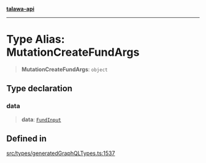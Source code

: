 [**talawa-api**](../../../README.md)

***

# Type Alias: MutationCreateFundArgs

> **MutationCreateFundArgs**: `object`

## Type declaration

### data

> **data**: [`FundInput`](FundInput.md)

## Defined in

[src/types/generatedGraphQLTypes.ts:1537](https://github.com/Suyash878/talawa-api/blob/f376d03c37e9acd046e7cc983947432c95f74442/src/types/generatedGraphQLTypes.ts#L1537)
